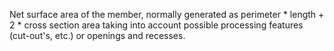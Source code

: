 ﻿Net surface area of the member, normally generated as perimeter \* length + 2 \* cross section area taking into account possible processing features (cut-out's, etc.) or openings and recesses.
